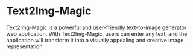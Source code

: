 # Text2Img-Magic
Text2Img-Magic is a powerful and user-friendly text-to-image generator web application. With Text2Img-Magic, users can enter any text, and the application will transform it into a visually appealing and creative image representation.
